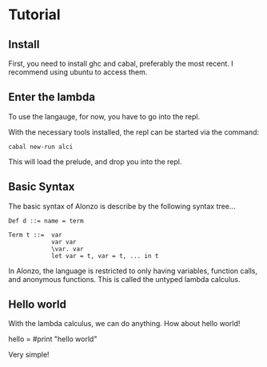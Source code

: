 # Tutorial

## Install

First, you need to install ghc and cabal, preferably the most recent.
I recommend using ubuntu to access them.

## Enter the lambda

To use the langauge, for now, you have to go into the repl.

With the necessary tools installed, the repl can be started via the command:

```
cabal new-run alci
```

This will load the prelude, and drop you into the repl.

## Basic Syntax

The basic syntax of Alonzo is describe by the following syntax tree...

```
Def d ::= name = term

Term t ::=  var
            var var
            \var. var
            let var = t, var = t, ... in t
```

In Alonzo, the language is restricted to only having variables, function calls, and anonymous functions. This is called the untyped lambda calculus.

## Hello world

With the lambda calculus, we can do anything. How about hello world!

hello = #print "hello world"

Very simple!

